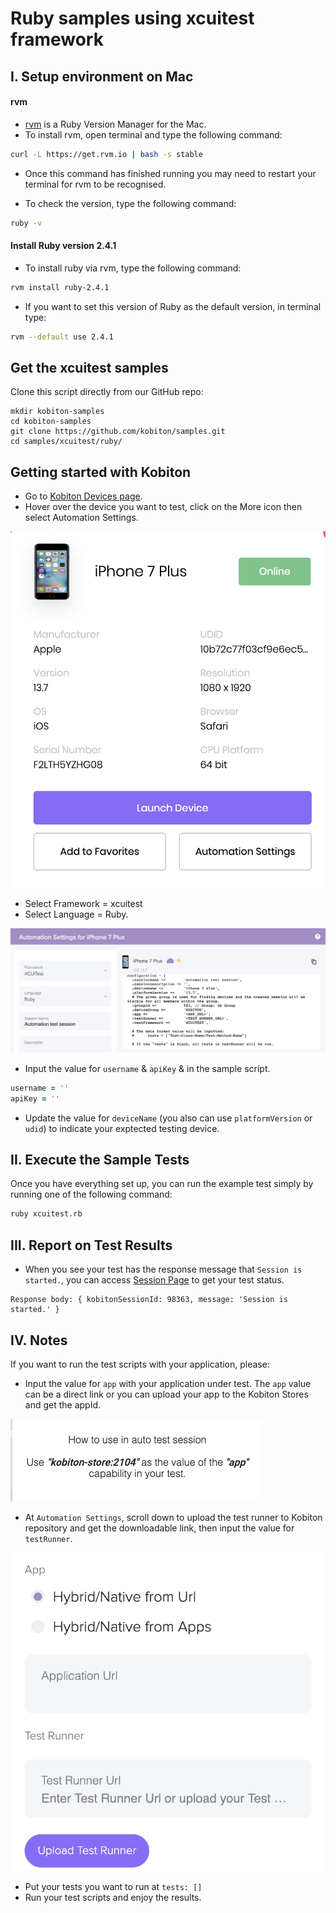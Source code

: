 # Ruby samples using xcuitest framework

## I. Setup environment on Mac

#### rvm

- [rvm](https://rvm.io/) is a Ruby Version Manager for the Mac.
-  To install rvm, open terminal and type the following command:

```bash
curl -L https://get.rvm.io | bash -s stable
```
- Once this command has finished running you may need to restart your terminal for rvm to be recognised.

- To check the version, type the following command:

```bash
ruby -v
```

#### Install Ruby version 2.4.1

- To install ruby via rvm, type the following command:

```bash
rvm install ruby-2.4.1
```

- If you want to set this version of Ruby as the default version, in terminal type:

```bash
rvm --default use 2.4.1
```

## Get the xcuitest samples

Clone this script directly from our GitHub repo:

```
mkdir kobiton-samples
cd kobiton-samples
git clone https://github.com/kobiton/samples.git
cd samples/xcuitest/ruby/
```

## Getting started with Kobiton

- Go to [Kobiton Devices page](https://portal.kobiton.com/devices).
- Hover over the device you want to test, click on the More icon then select Automation Settings.

![automation-settings.png](/xcuitest/assets/automation-settings.png)

- Select Framework = xcuitest
- Select Language = Ruby.

![automation-settings-ruby.png](/xcuitest/assets/automation-settings-ruby.png)

- Input the value for `username` & `apiKey` & in the sample script.

```ruby
username = ''
apiKey = ''
```
- Update the value for `deviceName` (you also can use `platformVersion` or `udid`) to indicate your exptected testing device.

## II. Execute the Sample Tests

Once you have everything set up, you can run the example test simply by running one of the following command:

```bash
ruby xcuitest.rb
```
## III. Report on Test Results

- When you see your test has the response message that `Session is started.`, you can access [Session Page](https://portal.kobiton.com/sessions) to get your test status.

```
Response body: { kobitonSessionId: 98363, message: 'Session is started.' }
```
## IV. Notes

If you want to run the test scripts with your application, please:
- Input the value for `app` with your application under test. The `app` value can be a direct link or you can upload your app to the Kobiton Stores and get the appId.

![kobiton-store.png](/xcuitest/assets/kobiton-store.png)

- At `Automation Settings`, scroll down to upload the test runner to Kobiton repository and get the downloadable link, then input the value for `testRunner`.

![upload-test-runner.png](/xcuitest/assets/upload-test-runner.png)

- Put your tests you want to run at `tests: []`
- Run your test scripts and enjoy the results.
